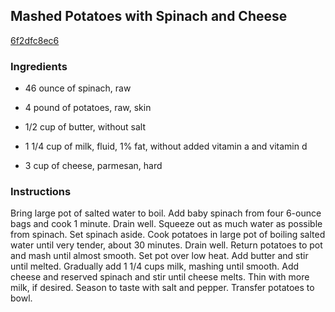 ## Mashed Potatoes with Spinach and Cheese

[6f2dfc8ec6](http://www.epicurious.com/recipes/food/views/mashed-potatoes-with-spinach-and-cheese-104725)

### Ingredients

 - 46 ounce of spinach, raw

 - 4 pound of potatoes, raw, skin

 - 1/2 cup of butter, without salt

 - 1 1/4 cup of milk, fluid, 1% fat, without added vitamin a and vitamin d

 - 3 cup of cheese, parmesan, hard

### Instructions

Bring large pot of salted water to boil. Add baby spinach from four 6-ounce bags and cook 1 minute. Drain well. Squeeze out as much water as possible from spinach. Set spinach aside. Cook potatoes in large pot of boiling salted water until very tender, about 30 minutes. Drain well. Return potatoes to pot and mash until almost smooth. Set pot over low heat. Add butter and stir until melted. Gradually add 1 1/4 cups milk, mashing until smooth. Add cheese and reserved spinach and stir until cheese melts. Thin with more milk, if desired. Season to taste with salt and pepper. Transfer potatoes to bowl.
